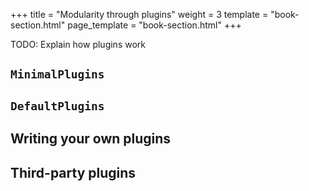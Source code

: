 +++
title = "Modularity through plugins"
weight = 3
template = "book-section.html"
page_template = "book-section.html"
+++

TODO: Explain how plugins work

## `MinimalPlugins`

## `DefaultPlugins`

## Writing your own plugins

## Third-party plugins
